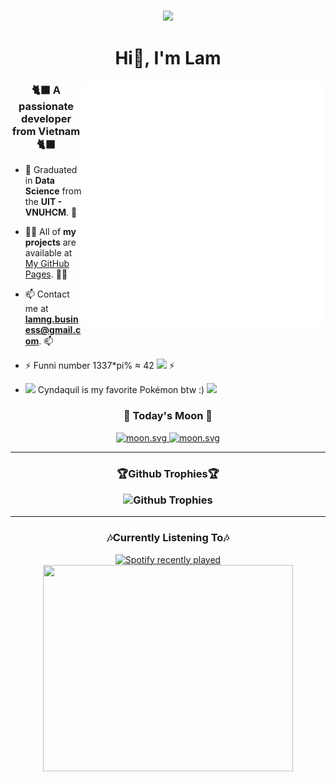 <h3 align="center"> <img src="https://raw.githubusercontent.com/lamisgosu11/lamisgosu11/refs/heads/main/github-profile/uma-kick.gif" width="" /> </h3> 
<!--<h3 align='center'> <img src="https://komarev.com/ghpvc/?username=lamisgosu11&color=ff69b4&style=for-the-badge&label=Lovely+People" width=""  /></h3> -->
<h1 align="center"> Hi👋, I'm Lam</h1> 
<img align="right" width="390" alt="🦑" src="https://raw.githubusercontent.com/lamisgosu11/lamisgosu11/main/bio.svg">

<h3 align="center"> 🐈‍⬛ A passionate developer from Vietnam 🐈‍⬛</h3>
<!--[![Views](https://visitcount.itsvg.in/api?id=lamisgosu11&label=Welcome%20To%20my%20profile&color=12&icon=9&pretty=true)](https://visitcount.itsvg.in) -->

<!-- <p align="left"> <a href="https://github.com/ryo-ma/github-profile-trophy"><img src="https://github-profile-trophy.vercel.app/?username=lamisgosu11" alt="lamisgosu11" /></a> </p> -->
- 🌱 Graduated in **Data Science** from the **UIT - VNUHCM**. 🌱

- 👨‍💻 All of **my projects** are available at [My GitHub Pages](https://lamisgosu11.github.io/). 👨‍💻

- 📫 Contact me at **lamng.business@gmail.com**. 📫

- ⚡ Funni number 1337*pi% ≈ 42 **<img src="https://emojis.slackmojis.com/emojis/images/1657768669/60058/iidk.png?1657768669" width="30">** ⚡
- **<img src="https://emojis.slackmojis.com/emojis/images/1643517239/32777/cyndaquil.gif?1643517239" width="30">** Cyndaquil is my favorite Pokémon btw :) **<img src="https://emojis.slackmojis.com/emojis/images/1643517239/32777/cyndaquil.gif?1643517239" width="30">**

<p align="left"> 
<!-- <h3 align="left"> <img src="https://raw.githubusercontent.com/lamisgosu11/lamisgosu11/main/github-profile/rainbow-cat.gif" width="30"> </h3> -->
<div align="center">
   <h3>🚀 Today's Moon 🚀</h3>
   <a href="https://moon-svg.minung.dev">
    <img src="https://moon-svg.minung.dev/moon.svg" alt="moon.svg" loading="lazy" />
   </a>
   <a href="https://moon-svg.minung.dev">
    <img src="https://moon-svg.minung.dev/moon.svg?theme=ray" alt="moon.svg" loading="lazy" />
   </a>
</div>

<!-- ----- 

<h3 align="center">🐍GitHub Snake Stats🐍 </h3> 

![Snake Animation](https://github.com/lamisgosu11/lamisgosu11/blob/output/github-contribution-grid-snake-dark.svg)

-->
-----

<h3 align="center">🏆Github Trophies🏆

![Github Trophies](https://github-profile-trophy.vercel.app/?username=lamisgosu11&theme=discord&no-bg=true&no-frame=true&rank=-?,-C&column=5)

 </h3> 

-----

<h3 align="center">🎶Currently Listening To🎶 



</h3>
<div align = "center">
   
   [![Spotify recently played](https://spotify-recently-played-readme.vercel.app/api?user=lamisgosu11&width=400)](https://open.spotify.com/user/lamisgosu11) <img src = "https://c.tenor.com/ayNnvjM1ozIAAAAC/tenor.gif" height ="330" width = "400"/> 

   
</div>
<!-- -----
<div align = "center"> 
   <img src="https://count.getloli.com/get/@lamisgosu11?theme=rule34" width="500"/>
</div>
-->

<!-- https://count.getloli.com/get/@lamisgosu11?theme=rule34 -->
<!-- <h3 align='right'> <img src="https://visitcount.itsvg.in/api?id=lamisgosu11&label=Welcome%20To%20my%20profile&color=12&icon=9&pretty=true" width="30"  /></h3> -->

